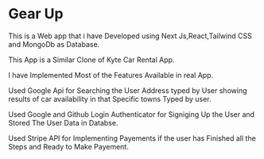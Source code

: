 # Gear Up
<p>This is a Web app that i have Developed using Next Js,React,Tailwind CSS and MongoDb as Database.</p>
<p>This App is a Similar Clone of Kyte Car Rental App.</p>
<p>I have Implemented Most of the Features Available in real App.</p>
<p>Used Google Api for Searching the User Address typed by User showing results of car availability in that Specific towns Typed by user.</p>
<p>Used Google and Github Login Authenticator for Signiging Up the User and Stored The User Data in Databse.</p>
<p>Used Stripe API for Implementing Payements if the user has Finished all the Steps and Ready to Make Payement.</p>




